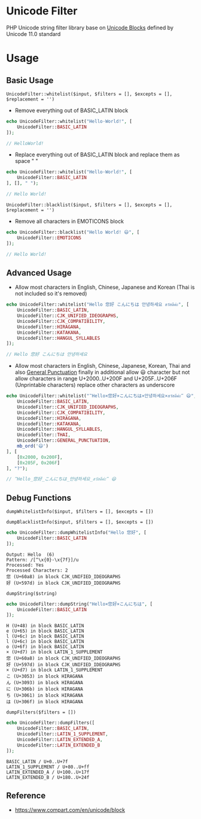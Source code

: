 # Unicode Filter
PHP Unicode string filter library base on [Unicode Blocks](ftp://ftp.unicode.org/Public/UNIDATA/Blocks.txt) defined by Unicode 11.0 standard

# Usage

## Basic Usage

`UnicodeFilter::whitelist($input, $filters = [], $excepts = [], $replacement = '')`

- Remove everything out of BASIC_LATIN block
```php
echo UnicodeFilter::whitelist("Hello·World!", [
    UnicodeFilter::BASIC_LATIN
]);

// HelloWorld! 
```

- Replace everything out of BASIC_LATIN block and replace them as space " "
```php
echo UnicodeFilter::whitelist("Hello·World!", [
    UnicodeFilter::BASIC_LATIN
], [], " ");

// Hello World! 
```

`UnicodeFilter::blacklist($input, $filters = [], $excepts = [], $replacement = '')`

- Remove all characters in EMOTICONS block
```php
echo UnicodeFilter::blacklist("Hello World! 😃", [
    UnicodeFilter::EMOTICONS
]);

// Hello World! 
```

## Advanced Usage

- Allow most characters in English, Chinese, Japanese and Korean (Thai is not included so it's removed) 
```php
echo UnicodeFilter::whitelist("Hello 您好 こんにちは 안녕하세요 สวัสดีค่ะ", [
    UnicodeFilter::BASIC_LATIN,
    UnicodeFilter::CJK_UNIFIED_IDEOGRAPHS,
    UnicodeFilter::CJK_COMPATIBILITY,
    UnicodeFilter::HIRAGANA,
    UnicodeFilter::KATAKANA,
    UnicodeFilter::HANGUL_SYLLABLES
]);

// Hello 您好 こんにちは 안녕하세요
```

- Allow most characters in English, Chinese, Japanese, Korean, Thai and also [General Punctuation](https://www.compart.com/en/unicode/block/U+2000) 
  finally in additional allow 😃 character
  but not allow characters in range U+2000..U+200F and U+205F..U+206F (Unprintable characters)
  replace other characters as underscore
```php
echo UnicodeFilter::whitelist("‷Hello×您好×こんにちは×안녕하세요×สวัสดีค่ะ‴ 😃", [
    UnicodeFilter::BASIC_LATIN,
    UnicodeFilter::CJK_UNIFIED_IDEOGRAPHS,
    UnicodeFilter::CJK_COMPATIBILITY,
    UnicodeFilter::HIRAGANA,
    UnicodeFilter::KATAKANA,
    UnicodeFilter::HANGUL_SYLLABLES,
    UnicodeFilter::THAI,
    UnicodeFilter::GENERAL_PUNCTUATION,
    mb_ord('😃')
], [
    [0x2000, 0x200F],
    [0x205F, 0x206F]
], "?");

// ‷Hello_您好_こんにちは_안녕하세요_สวัสดีค่ะ‴ 😃
```

## Debug Functions

`dumpWhitelistInfo($input, $filters = [], $excepts = [])`

`dumpBlacklistInfo($input, $filters = [], $excepts = [])`

```php
echo UnicodeFilter::dumpWhitelistInfo("Hello 您好", [
    UnicodeFilter::BASIC_LATIN
]);
```

```Input:  Hello 您好 (8)
Output: Hello  (6)
Pattern: /[^\x{0}-\x{7f}]/u
Processed: Yes
Processed Characters: 2
您 (U+60a8) in block CJK_UNIFIED_IDEOGRAPHS
好 (U+597d) in block CJK_UNIFIED_IDEOGRAPHS
```

`dumpString($string)`

```php
echo UnicodeFilter::dumpString("Hello×您好×こんにちは", [
    UnicodeFilter::BASIC_LATIN
]);
```

```
H (U+48) in block BASIC_LATIN
e (U+65) in block BASIC_LATIN
l (U+6c) in block BASIC_LATIN
l (U+6c) in block BASIC_LATIN
o (U+6f) in block BASIC_LATIN
× (U+d7) in block LATIN_1_SUPPLEMENT
您 (U+60a8) in block CJK_UNIFIED_IDEOGRAPHS
好 (U+597d) in block CJK_UNIFIED_IDEOGRAPHS
× (U+d7) in block LATIN_1_SUPPLEMENT
こ (U+3053) in block HIRAGANA
ん (U+3093) in block HIRAGANA
に (U+306b) in block HIRAGANA
ち (U+3061) in block HIRAGANA
は (U+306f) in block HIRAGANA
```

`dumpFilters($filters = [])`

```php
echo UnicodeFilter::dumpFilters([
    UnicodeFilter::BASIC_LATIN,
    UnicodeFilter::LATIN_1_SUPPLEMENT,
    UnicodeFilter::LATIN_EXTENDED_A,
    UnicodeFilter::LATIN_EXTENDED_B
]);
```

```
BASIC_LATIN / U+0..U+7f
LATIN_1_SUPPLEMENT / U+80..U+ff
LATIN_EXTENDED_A / U+100..U+17f
LATIN_EXTENDED_B / U+180..U+24f
```

## Reference

- https://www.compart.com/en/unicode/block
